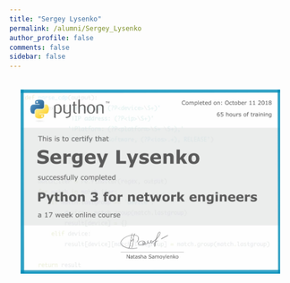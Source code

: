 ```yaml
---
title: "Sergey Lysenko"
permalink: /alumni/Sergey_Lysenko
author_profile: false
comments: false
sidebar: false
---
```


<div style="padding: 20px;">
  <img src="https://raw.githubusercontent.com/pyneng/pyneng.github.io/master/alumni/Sergey_Lysenko.png" alt="Python for network engineers">
</div>

